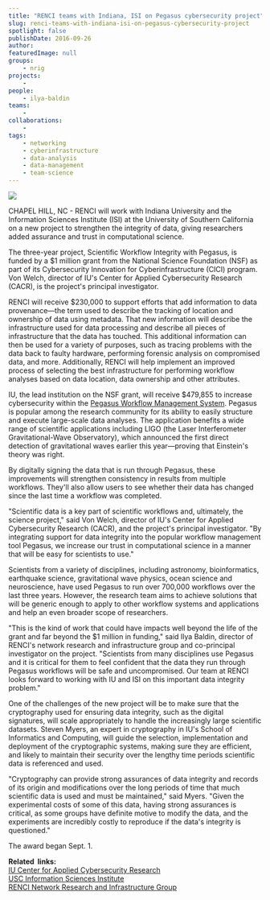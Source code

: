 ```yaml
---
title: "RENCI teams with Indiana, ISI on Pegasus cybersecurity project"
slug: renci-teams-with-indiana-isi-on-pegasus-cybersecurity-project
spotlight: false
publishDate: 2016-09-26
author: 
featuredImage: null
groups:
    - nrig
projects:
    - 
people:
    - ilya-baldin
teams: 
    - 
collaborations:
    - 
tags:
    - networking
    - cyberinfrastructure
    - data-analysis
    - data-management
    - team-science
---
```

![](https://renci.org/wp-content/uploads/2016/09/IT-data-security-1-300x188.jpg)

CHAPEL HILL, NC - RENCI will work with Indiana University and the Information Sciences Institute (ISI) at the University of Southern California on a new project to strengthen the integrity of data, giving researchers added assurance and trust in computational science.

The three-year project, Scientific Workflow Integrity with Pegasus, is funded by a $1 million grant from the National Science Foundation (NSF) as part of its Cybersecurity Innovation for Cyberinfrastructure (CICI) program. Von Welch, director of IU's Center for Applied Cybersecurity Research (CACR), is the project's principal investigator.

RENCI will receive $230,000 to support efforts that add information to data provenance—the term used to describe the tracking of location and ownership of data using metadata. That new information will describe the infrastructure used for data processing and describe all pieces of infrastructure that the data has touched. This additional information can then be used for a variety of purposes, such as tracing problems with the data back to faulty hardware, performing forensic analysis on compromised data, and more. Additionally, RENCI will help implement an improved process of selecting the best infrastructure for performing workflow analyses based on data location, data ownership and other attributes.

IU, the lead institution on the NSF grant, will receive $479,855 to increase cybersecurity within the [Pegasus Workflow Management System](https://pegasus.isi.edu/). Pegasus is popular among the research community for its ability to easily structure and execute large-scale data analyses. The application benefits a wide range of scientific applications including LIGO (the Laser Interferometer Gravitational-Wave Observatory), which announced the first direct detection of gravitational waves earlier this year—proving that Einstein's theory was right.

By digitally signing the data that is run through Pegasus, these improvements will strengthen consistency in results from multiple workflows. They'll also allow users to see whether their data has changed since the last time a workflow was completed.

"Scientific data is a key part of scientific workflows and, ultimately, the science project," said Von Welch, director of IU's Center for Applied Cybersecurity Research (CACR), and the project's principal investigator. "By integrating support for data integrity into the popular workflow management tool Pegasus, we increase our trust in computational science in a manner that will be easy for scientists to use."

Scientists from a variety of disciplines, including astronomy, bioinformatics, earthquake science, gravitational wave physics, ocean science and neuroscience, have used Pegasus to run over 700,000 workflows over the last three years. However, the research team aims to achieve solutions that will be generic enough to apply to other workflow systems and applications and help an even broader scope of researchers.

"This is the kind of work that could have impacts well beyond the life of the grant and far beyond the $1 million in funding," said Ilya Baldin, director of RENCI's network research and infrastructure group and co-principal investigator on the project. "Scientists from many disciplines use Pegasus and it is critical for them to feel confident that the data they run through Pegasus workflows will be safe and uncompromised. Our team at RENCI looks forward to working with IU and ISI on this important data integrity problem."

One of the challenges of the new project will be to make sure that the cryptography used for ensuring data integrity, such as the digital signatures, will scale appropriately to handle the increasingly large scientific datasets. Steven Myers, an expert in cryptography in IU's School of Informatics and Computing, will guide the selection, implementation and deployment of the cryptographic systems, making sure they are efficient, and likely to maintain their security over the lengthy time periods scientific data is referenced and used.

"Cryptography can provide strong assurances of data integrity and records of its origin and modifications over the long periods of time that much scientific data is used and must be maintained," said Myers. "Given the experimental costs of some of this data, having strong assurances is critical, as some groups have definite motive to modify the data, and the experiments are incredibly costly to reproduce if the data's integrity is questioned."

The award began Sept. 1.

**Related  links:**  
[IU Center for Applied Cybersecurity Research](https://cacr.iu.edu/)  
[USC Information Sciences Institute](http://www.isi.edu/home)  
[RENCI Network Research and Infrastructure Group](http://nrig.renci.org/)

